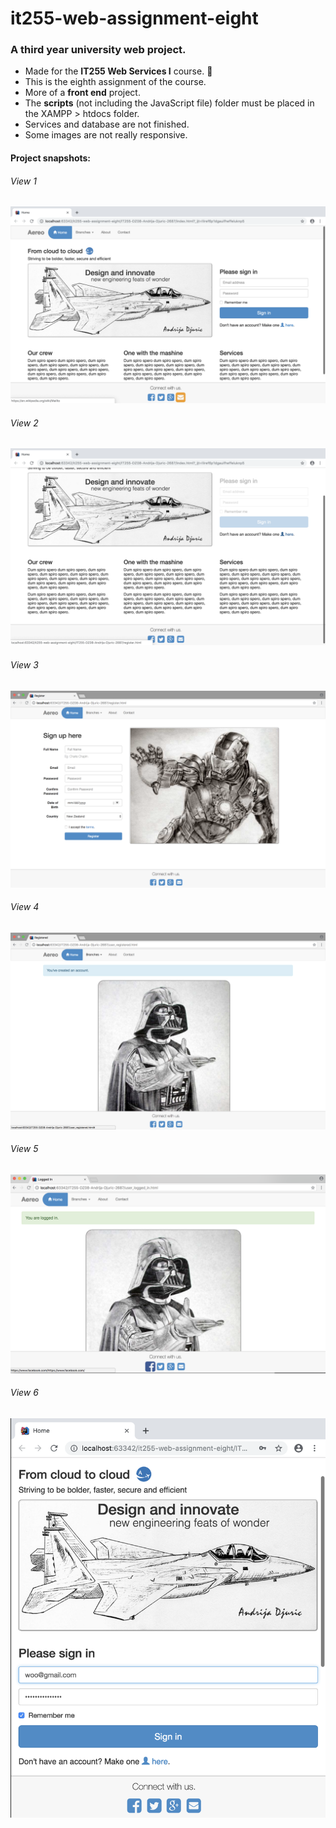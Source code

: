 # it255-web-assignment-eight
<h3>A third year university web project.</h3>
<ul>
  <li>Made for the <b>IT255 Web Services I</b> course. 🍏</li>
  <li>This is the eighth assignment of the course.</li>
  <li>More of a <b>front end</b> project.</li>
  <li>The <b>scripts</b> (not including the JavaScript file) folder must be placed in the XAMPP > htdocs folder.</li>
  <li>Services and database are not finished.</li>
  <li>Some images are not really responsive.</li>
</ul>

#### Project snapshots: 
<h6>View 1</h6>
<img src="screen-capture/view-1.png" alt="View 1">
<h6>View 2</h6>
<img src="screen-capture/view-2.png" alt="View 2">
<h6>View 3</h6>
<img src="screen-capture/view-3.png" alt="View 3">
<h6>View 4</h6>
<img src="screen-capture/view-4.png" alt="View 4">
<h6>View 5</h6>
<img src="screen-capture/view-5.png" alt="View 5">
<h6>View 6</h6>
<img src="screen-capture/view-6.png" style="height: 100;" alt="View 6">


